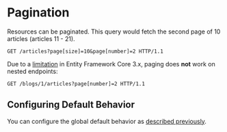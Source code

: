 # Pagination

Resources can be paginated. This query would fetch the second page of 10 articles (articles 11 - 21).

```http
GET /articles?page[size]=10&page[number]=2 HTTP/1.1
```

Due to a [limitation](https://github.com/dotnet/efcore/issues/1833) in Entity Framework Core 3.x, paging does **not** work on nested endpoints:

```http
GET /blogs/1/articles?page[number]=2 HTTP/1.1
```


## Configuring Default Behavior

You can configure the global default behavior as [described previously](~/usage/options.html#pagination).
